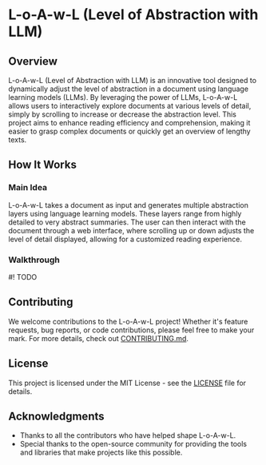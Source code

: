 # L-o-A-w-L (Level of Abstraction with LLM)

## Overview
L-o-A-w-L  (Level of Abstraction with LLM) is an innovative tool designed to dynamically adjust the level of abstraction in a document using language learning models (LLMs). By leveraging the power of LLMs, L-o-A-w-L allows users to interactively explore documents at various levels of detail, simply by scrolling to increase or decrease the abstraction level. This project aims to enhance reading efficiency and comprehension, making it easier to grasp complex documents or quickly get an overview of lengthy texts.

## How It Works
### Main Idea
L-o-A-w-L takes a document as input and generates multiple abstraction layers using language learning models. These layers range from highly detailed to very abstract summaries. The user can then interact with the document through a web interface, where scrolling up or down adjusts the level of detail displayed, allowing for a customized reading experience.

### Walkthrough
#! TODO

## Contributing
We welcome contributions to the L-o-A-w-L project! Whether it's feature requests, bug reports, or code contributions, please feel free to make your mark. For more details, check out [CONTRIBUTING.md](CONTRIBUTING.md).

## License
This project is licensed under the MIT License - see the [LICENSE](LICENSE) file for details.

## Acknowledgments
- Thanks to all the contributors who have helped shape L-o-A-w-L.
- Special thanks to the open-source community for providing the tools and libraries that make projects like this possible.
